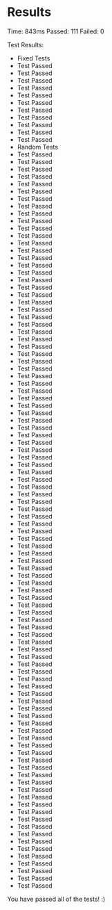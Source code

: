 # Results

Time: 843ms Passed: 111 Failed: 0

Test Results:

- Fixed Tests
- Test Passed
- Test Passed
- Test Passed
- Test Passed
- Test Passed
- Test Passed
- Test Passed
- Test Passed
- Test Passed
- Test Passed
- Test Passed
- Random Tests
- Test Passed
- Test Passed
- Test Passed
- Test Passed
- Test Passed
- Test Passed
- Test Passed
- Test Passed
- Test Passed
- Test Passed
- Test Passed
- Test Passed
- Test Passed
- Test Passed
- Test Passed
- Test Passed
- Test Passed
- Test Passed
- Test Passed
- Test Passed
- Test Passed
- Test Passed
- Test Passed
- Test Passed
- Test Passed
- Test Passed
- Test Passed
- Test Passed
- Test Passed
- Test Passed
- Test Passed
- Test Passed
- Test Passed
- Test Passed
- Test Passed
- Test Passed
- Test Passed
- Test Passed
- Test Passed
- Test Passed
- Test Passed
- Test Passed
- Test Passed
- Test Passed
- Test Passed
- Test Passed
- Test Passed
- Test Passed
- Test Passed
- Test Passed
- Test Passed
- Test Passed
- Test Passed
- Test Passed
- Test Passed
- Test Passed
- Test Passed
- Test Passed
- Test Passed
- Test Passed
- Test Passed
- Test Passed
- Test Passed
- Test Passed
- Test Passed
- Test Passed
- Test Passed
- Test Passed
- Test Passed
- Test Passed
- Test Passed
- Test Passed
- Test Passed
- Test Passed
- Test Passed
- Test Passed
- Test Passed
- Test Passed
- Test Passed
- Test Passed
- Test Passed
- Test Passed
- Test Passed
- Test Passed
- Test Passed
- Test Passed
- Test Passed
- Test Passed
- Test Passed
- Test Passed
- Test Passed
- Test Passed
- Test Passed
- Test Passed
- Test Passed
- Test Passed
- Test Passed
- Test Passed
- Test Passed
- Test Passed

You have passed all of the tests! :)

